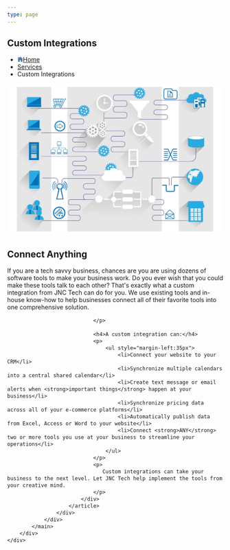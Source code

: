 ```yaml
---
type: page
---
```

<section class="breadcrumb-wrap">
    <div class="overlay"></div>
    <div class="container">
        <div class="row">
            <div class="col-sm-12">
                <h1>Custom Integrations</h1>
                <ul class="breadcrumb">
                    <li><a href="../index.html"><img class="img-home" src="../../Content/consultant/images/common/icon-home.gif" alt="icon home">Home</a></li>
                    <li><a href="#">Services</a></li>
                    <li class="last">Custom Integrations</li>
                </ul>
            </div>
        </div>
    </div>
</section>

<section class="page-wrap page-portfolio-single">
    <div class="container">
        <div class="row">
            <main class="main-content">
                <div class="content">
                    <div class="portfolio-single">
                        <article>
                            <div class="col-sm-6">
                                <p class="img01"><img src="../../Content/consultant/images/pages/services-custom-integrations-main2.jpg"></p>
                                <div style="clear:both"></div>
                            </div>
                            <div class="col-sm-6">
                                <h2>Connect Anything</h2>
                                <p>
                                    If you are a tech savvy business, chances are you are using dozens of software tools to make your business work. Do you ever wish that you could make these tools talk to each other? That's exactly what a custom integration from JNC Tech can do for you.
                                    We use existing tools and in-house know-how to help businesses connect all of their favorite tools into one comprehensive solution.

                                </p>

                                <h4>A custom integration can:</h4>
                                <p>
                                    <ul style="margin-left:35px">
                                        <li>Connect your website to your CRM</li>
                                        <li>Synchronize multiple calendars into a central shared calendar</li>
                                        <li>Create text message or email alerts when <strong>important things</strong> happen at your business</li>
                                        <li>Synchronize pricing data across all of your e-commerce platforms</li>
                                        <li>Automatically publish data from Excel, Access or Word to your website</li>
                                        <li>Connect <strong>ANY</strong> two or more tools you use at your business to streamline your operations</li>
                                    </ul>
                                </p>
                                <p>
                                   Custom integrations can take your business to the next level. Let JNC Tech help implement the tools from your creative mind.
                                </p>
                            </div>
                        </article>
                    </div>
                </div>
            </main>
        </div>
    </div>
</section>
